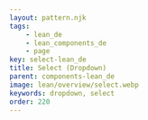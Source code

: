 ```yaml
---
layout: pattern.njk
tags: 
    - lean_de
    - lean_components_de
    - page
key: select-lean_de
title: Select (Dropdown)
parent: components-lean_de
image: lean/overview/select.webp
keywords: dropdown, select
order: 220
---
```


